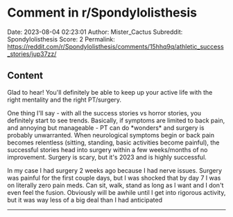 # Comment in r/Spondylolisthesis

Date: 2023-08-04 02:23:01
Author: Mister_Cactus
Subreddit: Spondylolisthesis
Score: 2
Permalink: https://reddit.com/r/Spondylolisthesis/comments/15hhq9q/athletic_success_stories/jup37zz/

## Content

Glad to hear! You'll definitely be able to keep up your active life with the right mentality and the right PT/surgery.

One thing I'll say - with all the success stories vs horror stories, you definitely start to see trends. Basically, if symptoms are limited to back pain, and annoying but manageable - PT can do \*wonders\* and surgery is probably unwarranted. When neurological symptoms begin or back pain becomes relentless (sitting, standing, basic activities become painful), the successful stories head into surgery within a few weeks/months of no improvement. Surgery is scary, but it's 2023 and is highly successful.  


In my case I had surgery 2 weeks ago because I had nerve issues. Surgery was painful for the first couple days, but I was shocked that by day 7 I was on literally zero pain meds. Can sit, walk, stand as long as I want and I don't even feel the fusion. Obviously will be awhile until I get into rigorous activity, but it was way less of a big deal than I had anticipated

---
